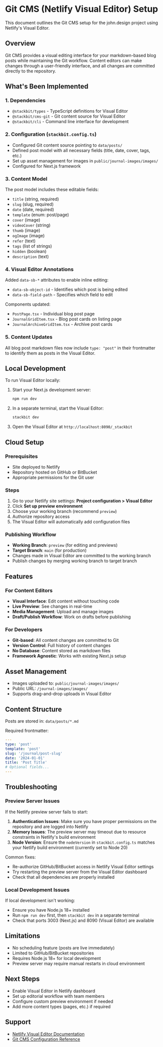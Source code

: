 # Git CMS (Netlify Visual Editor) Setup

This document outlines the Git CMS setup for the john.design project using Netlify's Visual Editor.

## Overview

Git CMS provides a visual editing interface for your markdown-based blog posts while maintaining the Git workflow. Content editors can make changes through a user-friendly interface, and all changes are committed directly to the repository.

## What's Been Implemented

### 1. Dependencies

- `@stackbit/types` - TypeScript definitions for Visual Editor
- `@stackbit/cms-git` - Git content source for Visual Editor
- `@stackbit/cli` - Command line interface for development

### 2. Configuration (`stackbit.config.ts`)

- Configured Git content source pointing to `data/posts/`
- Defined post model with all necessary fields (title, date, cover, tags, etc.)
- Set up asset management for images in `public/journal-images/images/`
- Configured for Next.js framework

### 3. Content Model

The post model includes these editable fields:

- `title` (string, required)
- `slug` (slug, required)
- `date` (date, required)
- `template` (enum: post/page)
- `cover` (image)
- `videoCover` (string)
- `thumb` (image)
- `ogImage` (image)
- `refer` (text)
- `tags` (list of strings)
- `hidden` (boolean)
- `description` (text)

### 4. Visual Editor Annotations

Added `data-sb-*` attributes to enable inline editing:

- `data-sb-object-id` - Identifies which post is being edited
- `data-sb-field-path` - Specifies which field to edit

Components updated:

- `PostPage.tsx` - Individual blog post page
- `JournalGridItem.tsx` - Blog post cards on listing page
- `JournalArchiveGridItem.tsx` - Archive post cards

### 5. Content Updates

All blog post markdown files now include `type: "post"` in their frontmatter to identify them as posts in the Visual Editor.

## Local Development

To run Visual Editor locally:

1. Start your Next.js development server:

   ```bash
   npm run dev
   ```

2. In a separate terminal, start the Visual Editor:

   ```bash
   stackbit dev
   ```

3. Open the Visual Editor at `http://localhost:8090/_stackbit`

## Cloud Setup

### Prerequisites

- Site deployed to Netlify
- Repository hosted on GitHub or BitBucket
- Appropriate permissions for the Git user

### Steps

1. Go to your Netlify site settings: **Project configuration > Visual Editor**
2. Click **Set up preview environment**
3. Choose your working branch (recommend `preview`)
4. Authorize repository access
5. The Visual Editor will automatically add configuration files

### Publishing Workflow

- **Working Branch**: `preview` (for editing and previews)
- **Target Branch**: `main` (for production)
- Changes made in Visual Editor are committed to the working branch
- Publish changes by merging working branch to target branch

## Features

### For Content Editors

- **Visual Interface**: Edit content without touching code
- **Live Preview**: See changes in real-time
- **Media Management**: Upload and manage images
- **Draft/Publish Workflow**: Work on drafts before publishing

### For Developers

- **Git-based**: All content changes are committed to Git
- **Version Control**: Full history of content changes
- **No Database**: Content stored as markdown files
- **Framework Agnostic**: Works with existing Next.js setup

## Asset Management

- Images uploaded to: `public/journal-images/images/`
- Public URL: `/journal-images/images/`
- Supports drag-and-drop uploads in Visual Editor

## Content Structure

Posts are stored in: `data/posts/*.md`

Required frontmatter:

```yaml
---
type: 'post'
template: 'post'
slug: '/journal/post-slug'
date: '2024-01-01'
title: 'Post Title'
# Optional fields...
---
```

## Troubleshooting

### Preview Server Issues

If the Netlify preview server fails to start:

1. **Authentication Issues**: Make sure you have proper permissions on the repository and are logged into Netlify
2. **Memory Issues**: The preview server may timeout due to resource constraints in Netlify's build environment
3. **Node Version**: Ensure the `nodeVersion` in `stackbit.config.ts` matches your Netlify build environment (currently set to Node 20)

Common fixes:

- Re-authorize GitHub/BitBucket access in Netlify Visual Editor settings
- Try restarting the preview server from the Visual Editor dashboard
- Check that all dependencies are properly installed

### Local Development Issues

If local development isn't working:

- Ensure you have Node.js 18+ installed
- Run `npm run dev` first, then `stackbit dev` in a separate terminal
- Check that ports 3003 (Next.js) and 8090 (Visual Editor) are available

## Limitations

- No scheduling feature (posts are live immediately)
- Limited to GitHub/BitBucket repositories
- Requires Node.js 18+ for local development
- Preview server may require manual restarts in cloud environment

## Next Steps

- Enable Visual Editor in Netlify dashboard
- Set up editorial workflow with team members
- Configure custom preview environment if needed
- Add more content types (pages, etc.) if required

## Support

- [Netlify Visual Editor Documentation](https://docs.netlify.com/visual-editor/)
- [Git CMS Configuration Reference](https://docs.netlify.com/visual-editor/content-sources/git/)

